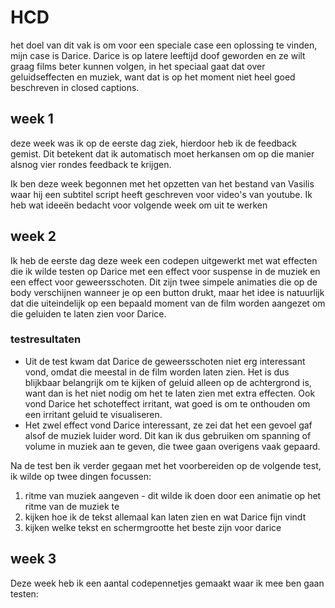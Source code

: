 # HCD

het doel van dit vak is om voor een speciale case een oplossing te vinden, mijn case is Darice. Darice is op latere leeftijd doof geworden en ze wilt graag films beter kunnen volgen, in het speciaal gaat dat over geluidseffecten en muziek, want dat is op het moment niet heel goed beschreven in closed captions.


## week 1

deze week was ik op de eerste dag ziek, hierdoor heb ik de feedback gemist. Dit betekent dat ik automatisch moet herkansen om op die manier alsnog vier rondes feedback te krijgen.

Ik ben deze week begonnen met het opzetten van het bestand van Vasilis waar hij een subtitel script heeft geschreven voor video's van youtube. Ik heb wat ideeën bedacht voor volgende week om uit te werken


## week 2

Ik heb de eerste dag deze week een codepen uitgewerkt met wat effecten die ik wilde testen op Darice met een effect voor suspense in de muziek en een effect voor geweersschoten. Dit zijn twee simpele animaties die op de body verschijnen wanneer je op een button drukt, maar het idee is natuurlijk dat die uiteindelijk op een bepaald moment van de film worden aangezet om die geluiden te laten zien voor Darice.

### testresultaten

- Uit de test kwam dat Darice de geweersschoten niet erg interessant vond, omdat die meestal in de film worden laten zien. Het is dus blijkbaar belangrijk om te kijken of geluid alleen op de achtergrond is, want dan is het niet nodig om het te laten zien met extra effecten. Ook vond Darice het schoteffect irritant, wat goed is om te onthouden om een irritant geluid te visualiseren.
- Het zwel effect vond Darice interessant, ze zei dat het een gevoel gaf alsof de muziek luider word. Dit kan ik dus gebruiken om spanning of volume in muziek aan te geven, die twee gaan overigens vaak gepaard.

Na de test ben ik verder gegaan met het voorbereiden op de volgende test, ik wilde op twee dingen focussen:
1. ritme van muziek aangeven - dit wilde ik doen door een animatie op het ritme van de muziek te 
2. kijken hoe ik de tekst allemaal kan laten zien en wat Darice fijn vindt
3. kijken welke tekst en schermgrootte het beste zijn voor darice


## week 3

Deze week heb ik een aantal codepennetjes gemaakt waar ik mee ben gaan testen:

